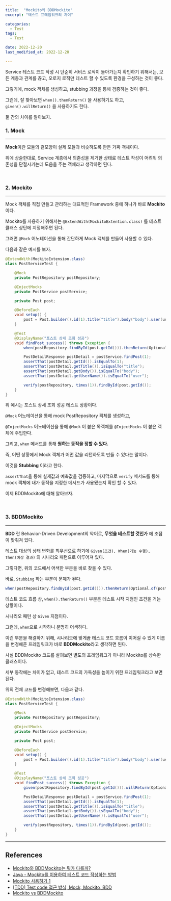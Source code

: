 ```yaml
---
title:  "Mockito와 BDDMockito" 
excerpt: "테스트 프레임워크의 차이"

categories:
  - Test
tags:
  - Test

date: 2022-12-20
last_modified_at: 2022-12-20

---
```


Service 테스트 코드 작성 시 단순히 서비스 로직이 돌아가는지 확인하기 위해서는, 모든 계층과 관계를 끊고, 오로지 로직만 테스트 할 수 있도록 환경을 구성하는 것이 좋다.

그렇기에, mock 객체를 생성하고, stubbing 과정을 통해 검증하는 것이 좋다.

그런데, 잘 찾아보면 `when().thenReturn()` 을 사용하기도 하고, `given().willReturn()` 을 사용하기도 한다.

둘 간의 차이를 알아보자.

### 1. Mock
---

**Mock**이란 모듈의 겉모양이 실제 모듈과 비슷하도록 만든 가짜 객체이다.

위에 상술한대로, Service 계층에서 의존성을 제거한 상태로 테스트 작성이 어려워 의존성을 단절시키는데 도움을 주는 객체라고 생각하면 된다.

<br>

### 2. Mockito
---

Mock 객체를 직접 만들고 관리하는 대표적인 Framework 중에 하나가 바로 **Mockito**이다.

Mockito를 사용하기 위해서는 `@ExtendWith(MockitoExtention.class)` 를 테스트 클래스 상단에 지정해주면 된다. 

그러면 `@Mock` 어노테이션을 통해 간단하게 Mock 객체를 만들어 사용할 수 있다.

다음과 같은 예시를 보자.


```java
@ExtendWith(MockitoExtension.class)
class PostServiceTest {

    @Mock
    private PostRepository postRepository;

    @InjectMocks
    private PostService postService;

    private Post post;

    @BeforeEach
    void setup() {
        post = Post.builder().id(1).title("title").body("body").user(user).build();
    }

    @Test
    @DisplayName("포스트 상세 조회 성공")
    void findPost_success() throws Exception {
        when(postRepository.findById(post.getId())).thenReturn(Optional.of(post));

        PostDetailResponse postDetail = postService.findPost(1);
        assertThat(postDetail.getId()).isEqualTo(1);
        assertThat(postDetail.getTitle()).isEqualTo("title");
        assertThat(postDetail.getBody()).isEqualTo("body");
        assertThat(postDetail.getUserName()).isEqualTo("user");

        verify(postRepository, times(1)).findById(post.getId());
    }
}
```

위 예시는 포스트 상세 조회 성공 테스트 상황이다.

`@Mock` 어노테이션을 통해 mock PostRepository 객체를 생성하고, 

`@InjectMocks` 어노테이션을 통해 `@Mock` 이 붙은 목객체를 `@InjectMocks` 이 붙은 객체에 주입한다.

그리고, `when` 메서드를 통해 **원하는 동작을 정할 수 있다.** 

즉, 어떤 상황에서 Mock 객체가 어떤 값을 리턴하도록 만들 수 있다는 말이다. 

이것을 **Stubbing** 이라고 한다.

`assertThat`을 통해 실제값과 예측값을 검증하고,
마지막으로 `verify` 메서드를 통해 mock 객체에 내가 동작을 지정한 메서드가 사용됐는지 확인 할 수 있다.

이제 BDDMockito에 대해 알아보자.

<br>

### 3. BDDMockito
---

**BDD** 란 Behavior-Driven Development의 약어로, **무엇을 테스트할 것인가** 에 초점이 맞춰져 있다. 

테스트 대상의 상태 변화를 최우선으로 하기에 `Given(조건), When(기능 수행), Then(예상 결과)` 의 시나리오 패턴으로 이루어져 있다.

그렇다면, 위의 코드에서 어색한 부분을 바로 찾을 수 있다.

바로, `Stubbing` 하는 부분이 문제가 된다.

```java
when(postRepository.findById(post.getId())).thenReturn(Optional.of(post));
```

테스트 코드 흐름 상, `when().thenReturn()` 부분은 테스트 시작 지점인 조건을 거는 상황이다.

시나리오 패턴 상 `Given` 지점이다. 

그런데, `when`으로 시작하니 분명히 어색하다.

이런 부분을 해결하기 위해, 시나리오에 맞게끔 테스트 코드 흐름이 이어질 수 있게 이름을 변경해준 프레임워크가 바로 **BDDMockito**라고 생각하면 된다.

사실 BDDMockito 코드를 살펴보면 별도의 프레임워크가 아니라 Mockito를 상속한 클래스이다. 

세부 동작에는 차이가 없고, 테스트 코드의 가독성을 높이기 위한 프레임워크라고 보면 된다.

위의 전체 코드를 변경해보면, 다음과 같다.

```java
@ExtendWith(MockitoExtension.class)
class PostServiceTest {

    @Mock
    private PostRepository postRepository;

    @InjectMocks
    private PostService postService;

    private Post post;

    @BeforeEach
    void setup() {
        post = Post.builder().id(1).title("title").body("body").user(user).build();
    }

    @Test
    @DisplayName("포스트 상세 조회 성공")
    void findPost_success() throws Exception {
        given(postRepository.findById(post.getId())).willReturn(Optional.of(post));

        PostDetailResponse postDetail = postService.findPost(1);
        assertThat(postDetail.getId()).isEqualTo(1);
        assertThat(postDetail.getTitle()).isEqualTo("title");
        assertThat(postDetail.getBody()).isEqualTo("body");
        assertThat(postDetail.getUserName()).isEqualTo("user");

        verify(postRepository, times(1)).findById(post.getId());
    }
}
```

---

## References

* [Mockito와 BDDMockito는 뭐가 다를까?](https://tecoble.techcourse.co.kr/post/2020-09-29-compare-mockito-bddmockito/)
* [Java - Mockito를 이용하여 테스트 코드 작성하는 방법](https://codechacha.com/ko/mockito-best-practice/)
* [Mockito 사용하기 1](https://bestalign.github.io/dev/intro-mockito-1/)
* [[TDD] Test code 접근 방식, Mock, Mockito, BDD](https://dongdd.tistory.com/165)
* [Mockito vs BDDMockito](https://joojimin.tistory.com/37)

